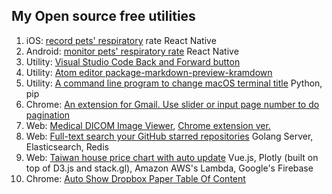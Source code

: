 ## My Open source free utilities

1. iOS: [record pets' respiratory](https://itunes.apple.com/us/app/maolife/id1397714182) rate React Native
2. Android: [monitor pets' respiratory rate](https://play.google.com/store/apps/details?id=com.maolife) React Native
3. Utility: [Visual Studio Code Back and Forward button](https://marketplace.visualstudio.com/items?itemName=grimmer.vscode-back-forward-button)
4. Utility: [Atom editor package-markdown-preview-kramdown](https://atom.io/packages/markdown-preview-kramdown)
5. Utility: [A command line program to change macOS terminal title](https://pypi.org/project/termtitle/) Python, pip
6. Chrome:  [An extension for Gmail. Use slider or input page number to do pagination](https://chrome.google.com/webstore/detail/gmail-pagination-slider/bcjhpmecgoejigiojamklcbfnfnfgnal)
7. Web: [Medical DICOM Image Viewer](https://grimmer.io/dicom-web-viewer/), [Chrome extension ver.](https://chrome.google.com/webstore/detail/dicom-image-viewer/ehppmcooahfnlfhhcflpkcjmonkoindc)
8. Web: [Full-text search your GitHub starred repositories](https://searchgithub.herokuapp.com/) Golang Server, Elasticsearch, Redis
9. Web: [Taiwan house price chart with auto update](https://grimmer.io/Taiwan-house-price-chart/) Vue.js, Plotly (built on top of D3.js and stack.gl), Amazon AWS's Lambda, Google's Firebase
10. Chrome: [Auto Show Dropbox Paper Table Of Content]( https://chrome.google.com/webstore/detail/paper-auto-show-toc/eifkjfleeeochflgobmibofbcdiledng)



